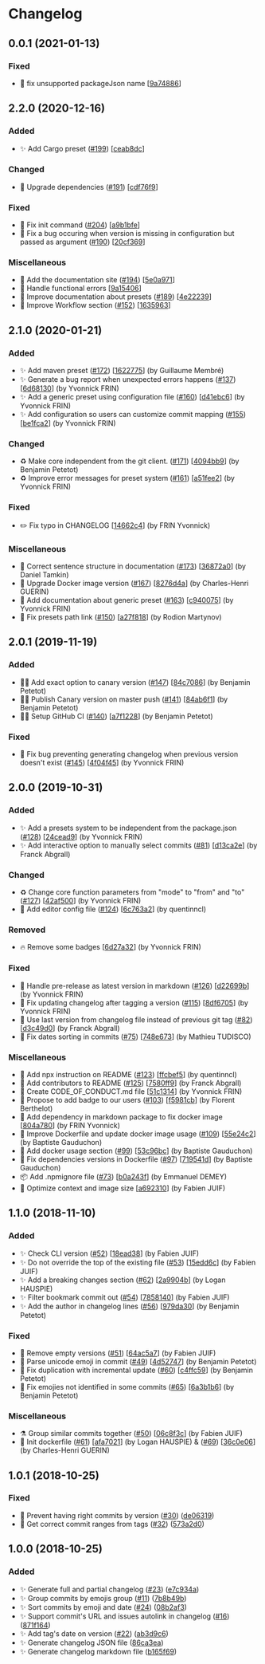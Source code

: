 # Changelog

<a name="0.0.1"></a>
## 0.0.1 (2021-01-13)

### Fixed

- 🐛 fix unsupported packageJson name [[9a74886](https://github.com/MarkLyck/gitmoji-changelog/commit/9a74886a037ef7c66aea11d7a2e9abc1117acab6)]


<a name="2.2.0"></a>
## 2.2.0 (2020-12-16)

### Added

- ✨ Add Cargo preset ([#199](https://github.com/frinyvonnick/gitmoji-changelog/issues/199)) [[ceab8dc](https://github.com/frinyvonnick/gitmoji-changelog/commit/ceab8dcd86b3fbb1c91134bfad844a16f6f0f609)]

### Changed

- 📌 Upgrade dependencies ([#191](https://github.com/frinyvonnick/gitmoji-changelog/issues/191)) [[cdf76f9](https://github.com/frinyvonnick/gitmoji-changelog/commit/cdf76f9a5f12a11703216de203f99a144436cfe9)]

### Fixed

- 🐛 Fix init command ([#204](https://github.com/frinyvonnick/gitmoji-changelog/issues/204)) [[a9b1bfe](https://github.com/frinyvonnick/gitmoji-changelog/commit/a9b1bfe1642218de7005c8e6870e8a5cad31a4aa)]
- 🐛 Fix a bug occuring when version is missing in configuration but passed as argument ([#190](https://github.com/frinyvonnick/gitmoji-changelog/issues/190)) [[20cf369](https://github.com/frinyvonnick/gitmoji-changelog/commit/20cf3690dd0acd0712f3068368c80ade1422cd5b)]

### Miscellaneous

- 📝 Add the documentation site ([#194](https://github.com/frinyvonnick/gitmoji-changelog/issues/194)) [[5e0a971](https://github.com/frinyvonnick/gitmoji-changelog/commit/5e0a971775a7c986b11c7ee4fe9404ac4a2472cd)]
- 🥅 Handle functional errors [[9a15406](https://github.com/frinyvonnick/gitmoji-changelog/commit/9a154061439a0e1e253e15b20ee5df6ae4b5388a)]
- 📝 Improve documentation about presets ([#189](https://github.com/frinyvonnick/gitmoji-changelog/issues/189)) [[4e22239](https://github.com/frinyvonnick/gitmoji-changelog/commit/4e22239bd96e4b60eb966297e2e67e2070b03ea0)]
- 📝 Improve Workflow section ([#152](https://github.com/frinyvonnick/gitmoji-changelog/issues/152)) [[1635963](https://github.com/frinyvonnick/gitmoji-changelog/commit/1635963b25fb6b611a563b918c5d78a5e11a3c16)]


<a name="2.1.0"></a>
## 2.1.0 (2020-01-21)

### Added

- ✨ Add maven preset ([#172](https://github.com/frinyvonnick/gitmoji-changelog/issues/172)) [[1622775](https://github.com/frinyvonnick/gitmoji-changelog/commit/16227751f3c3a60192d6c277434ec85ab2d13b4f)] (by Guillaume Membré)
- ✨ Generate a bug report when unexpected errors happens ([#137](https://github.com/frinyvonnick/gitmoji-changelog/issues/137)) [[6d68130](https://github.com/frinyvonnick/gitmoji-changelog/commit/6d6813032b735cb4832fd9020ee59527391e41b6)] (by Yvonnick FRIN)
- ✨ Add a generic preset using configuration file ([#160](https://github.com/frinyvonnick/gitmoji-changelog/issues/160)) [[d41ebc6](https://github.com/frinyvonnick/gitmoji-changelog/commit/d41ebc64bb2ce8b11b4ba4e2f11540a0c48b815f)] (by Yvonnick FRIN)
- ✨ Add configuration so users can customize commit mapping ([#155](https://github.com/frinyvonnick/gitmoji-changelog/issues/155)) [[be1fca2](https://github.com/frinyvonnick/gitmoji-changelog/commit/be1fca23df30c201956ca488c3bfa7b33a9c4381)] (by Yvonnick FRIN)

### Changed

- ♻️ Make core independent from the git client. ([#171](https://github.com/frinyvonnick/gitmoji-changelog/issues/171)) [[4094bb9](https://github.com/frinyvonnick/gitmoji-changelog/commit/4094bb9abe01a731b0c20e0dcd006c8e08a66dc6)] (by Benjamin Petetot)
- ♻️ Improve error messages for preset system ([#161](https://github.com/frinyvonnick/gitmoji-changelog/issues/161)) [[a51fee2](https://github.com/frinyvonnick/gitmoji-changelog/commit/a51fee25c633946b6aea9fe31f928e5e415a5171)] (by Yvonnick FRIN)

### Fixed

- ✏️ Fix typo in CHANGELOG [[14662c4](https://github.com/frinyvonnick/gitmoji-changelog/commit/14662c46cc5fb9ad14f9f7350d01a7c00c1e972c)] (by FRIN Yvonnick)

### Miscellaneous

- 📝 Correct sentence structure in documentation ([#173](https://github.com/frinyvonnick/gitmoji-changelog/issues/173)) [[36872a0](https://github.com/frinyvonnick/gitmoji-changelog/commit/36872a0fa8d02b264cab0d629869cb6538c126cb)] (by Daniel Tamkin)
- 🐳 Upgrade Docker image version ([#167](https://github.com/frinyvonnick/gitmoji-changelog/issues/167)) [[8276d4a](https://github.com/frinyvonnick/gitmoji-changelog/commit/8276d4a9f8c67b6597116ba3a6472d44cdb29508)] (by Charles-Henri GUERIN)
- 📝 Add documentation about generic preset ([#163](https://github.com/frinyvonnick/gitmoji-changelog/issues/163)) [[c940075](https://github.com/frinyvonnick/gitmoji-changelog/commit/c940075565d89c72c5d0114bc88e00133145f8be)] (by Yvonnick FRIN)
- 📝 Fix presets path link ([#150](https://github.com/frinyvonnick/gitmoji-changelog/issues/150)) [[a27f818](https://github.com/frinyvonnick/gitmoji-changelog/commit/a27f8180ddc8f2a8280eb8b72acc8999ff66250d)] (by Rodion Martynov)


<a name="2.0.1"></a>
## 2.0.1 (2019-11-19)

### Added

- 👷‍♂️ Add exact option to canary version ([#147](https://github.com/frinyvonnick/gitmoji-changelog/issues/147)) [[84c7086](https://github.com/frinyvonnick/gitmoji-changelog/commit/84c7086b94190d9259749262e997be8617e10345)] (by Benjamin Petetot)
- 👷‍♂️ Publish Canary version on master push ([#141](https://github.com/frinyvonnick/gitmoji-changelog/issues/141)) [[84ab6f1](https://github.com/frinyvonnick/gitmoji-changelog/commit/84ab6f17a40831ca780f3ce60420ac3268624918)] (by Benjamin Petetot)
- 👷‍♂️ Setup GitHub CI ([#140](https://github.com/frinyvonnick/gitmoji-changelog/issues/140)) [[a7f1228](https://github.com/frinyvonnick/gitmoji-changelog/commit/a7f1228ed313bbd507686e6cdcac5d9a5a8be46b)] (by Benjamin Petetot)

### Fixed

- 🐛 Fix bug preventing generating changelog when previous version doesn&#x27;t exist ([#145](https://github.com/frinyvonnick/gitmoji-changelog/issues/145)) [[4f04f45](https://github.com/frinyvonnick/gitmoji-changelog/commit/4f04f453af9c3fd82b388b082aa59b9a6f1d5374)] (by Yvonnick FRIN)

<a name="2.0.0"></a>
## 2.0.0 (2019-10-31)

### Added

- ✨ Add a presets system to be independent from the package.json ([#128](https://github.com/frinyvonnick/gitmoji-changelog/issues/128)) [[24cead9](https://github.com/frinyvonnick/gitmoji-changelog/commit/24cead964ef3e9c1b5b7df9d53bfe357298a9191)] (by Yvonnick FRIN)
- ✨ Add interactive option to manually select commits ([#81](https://github.com/frinyvonnick/gitmoji-changelog/issues/81)) [[d13ca2e](https://github.com/frinyvonnick/gitmoji-changelog/commit/d13ca2e1c77c3cd9694cde926442c303adb47fa3)] (by Franck Abgrall)

### Changed

- ♻️ Change core function parameters from &quot;mode&quot; to &quot;from&quot; and &quot;to&quot; ([#127](https://github.com/frinyvonnick/gitmoji-changelog/issues/127)) [[42af500](https://github.com/frinyvonnick/gitmoji-changelog/commit/42af500df1b9b9d738bf9d47674537b50dd90870)] (by Yvonnick FRIN)
- 🔧 Add editor config file ([#124](https://github.com/frinyvonnick/gitmoji-changelog/issues/124)) [[6c763a2](https://github.com/frinyvonnick/gitmoji-changelog/commit/6c763a2be93908232ffda7ca9d88499d38809c99)] (by quentinncl)

### Removed

- 🔥 Remove some badges [[6d27a32](https://github.com/frinyvonnick/gitmoji-changelog/commit/6d27a32b900a1d1462f39a92d09b5ab1407be25b)] (by Yvonnick FRIN)

### Fixed

- 🐛 Handle pre-release as latest version in markdown ([#126](https://github.com/frinyvonnick/gitmoji-changelog/issues/126)) [[d22699b](https://github.com/frinyvonnick/gitmoji-changelog/commit/d22699b6226cb03f634b22f65f0f825f980dc666)] (by Yvonnick FRIN)
- 🐛 Fix updating changelog after tagging a version ([#115](https://github.com/frinyvonnick/gitmoji-changelog/issues/115)) [[8df6705](https://github.com/frinyvonnick/gitmoji-changelog/commit/8df6705bc369bbec16cc2dc1ff08c0ae55c20da3)] (by Yvonnick FRIN)
- 🐛 Use last version from changelog file instead of previous git tag ([#82](https://github.com/frinyvonnick/gitmoji-changelog/issues/82)) [[d3c49d0](https://github.com/frinyvonnick/gitmoji-changelog/commit/d3c49d061cfbe2c271f9aa3739fae750dbf6327c)] (by Franck Abgrall)
- 🐛 Fix dates sorting in commits ([#75](https://github.com/frinyvonnick/gitmoji-changelog/issues/75)) [[748e673](https://github.com/frinyvonnick/gitmoji-changelog/commit/748e6732a18f8bc5c529db12a558c0ffb458c8a1)] (by Mathieu TUDISCO)

### Miscellaneous

- 📝 Add npx instruction on README ([#123](https://github.com/frinyvonnick/gitmoji-changelog/issues/123)) [[ffcbef5](https://github.com/frinyvonnick/gitmoji-changelog/commit/ffcbef55efd4558335f913d1c38411229a330a58)] (by quentinncl)
- 📝 Add contributors to README ([#125](https://github.com/frinyvonnick/gitmoji-changelog/issues/125)) [[7580ff9](https://github.com/frinyvonnick/gitmoji-changelog/commit/7580ff9c6598b92aa3375836ce0b568e8378c65f)] (by Franck Abgrall)
- 📝 Create CODE_OF_CONDUCT.md file [[51c1314](https://github.com/frinyvonnick/gitmoji-changelog/commit/51c1314fb0f6b2770bf2fdbdffc1912b8e06bbf7)] (by Yvonnick FRIN)
- 📝 Propose to add badge to our users ([#103](https://github.com/frinyvonnick/gitmoji-changelog/issues/103)) [[f5981cb](https://github.com/frinyvonnick/gitmoji-changelog/commit/f5981cbeb102c8b6d36427c64f5e4f31932a938a)] (by Florent Berthelot)
- 🐳 Add dependency in markdown package to fix docker image [[804a780](https://github.com/frinyvonnick/gitmoji-changelog/commit/804a780a957e2ae6364001331cd8ed818a9580a1)] (by FRIN Yvonnick)
- 🐳 Improve Dockerfile and update docker image usage ([#109](https://github.com/frinyvonnick/gitmoji-changelog/issues/109)) [[55e24c2](https://github.com/frinyvonnick/gitmoji-changelog/commit/55e24c2bf8ae3ad2fd238b8480862498aa1a134e)] (by Baptiste Gauduchon)
- 📝 Add docker usage section ([#99](https://github.com/frinyvonnick/gitmoji-changelog/issues/99)) [[53c96bc](https://github.com/frinyvonnick/gitmoji-changelog/commit/53c96bcd8c66f7a05e38739a1bde82585a3fee86)] (by Baptiste Gauduchon)
- 🐳 Fix dependencies versions in Dockerfile ([#97](https://github.com/frinyvonnick/gitmoji-changelog/issues/97)) [[719541d](https://github.com/frinyvonnick/gitmoji-changelog/commit/719541dd414b62bba59178259a0830626ec70b2e)] (by Baptiste Gauduchon)
- 📦 Add .npmignore file ([#73](https://github.com/frinyvonnick/gitmoji-changelog/issues/73)) [[b0a243f](https://github.com/frinyvonnick/gitmoji-changelog/commit/b0a243ffbfe5a84de4a8173f4aa79f19acc32b95)] (by Emmanuel DEMEY)
- 🐳 Optimize context and image size [[a692310](https://github.com/frinyvonnick/gitmoji-changelog/commit/a692310da45654da5485622a189cc0e350684d0c)] (by Fabien JUIF)

<a name="1.1.0"></a>
## 1.1.0 (2018-11-10)

### Added

- ✨ Check CLI version ([#52](https://github.com/frinyvonnick/gitmoji-changelog/issues/52)) [[18ead38](https://github.com/frinyvonnick/gitmoji-changelog/commit/18ead387032beda06f8097fbc3e8ad65d7268d42)] (by Fabien JUIF)
- ✨ Do not override the top of the existing file ([#53](https://github.com/frinyvonnick/gitmoji-changelog/issues/53)) [[15edd6c](https://github.com/frinyvonnick/gitmoji-changelog/commit/15edd6cd49f672861e9b8195798d23746a39a7c1)] (by Fabien JUIF)
- ✨ Add a breaking changes section ([#62](https://github.com/frinyvonnick/gitmoji-changelog/issues/62)) [[2a9904b](https://github.com/frinyvonnick/gitmoji-changelog/commit/2a9904b26843bb6721e2984049eb75d0914d4104)] (by Logan HAUSPIE)
- ✨ Filter bookmark commit out ([#54](https://github.com/frinyvonnick/gitmoji-changelog/issues/54)) [[7858140](https://github.com/frinyvonnick/gitmoji-changelog/commit/78581402cde9f6ce4c3de6f558629a08941e9d0a)] (by Fabien JUIF)
- ✨ Add the author in changelog lines ([#56](https://github.com/frinyvonnick/gitmoji-changelog/issues/56)) [[979da30](https://github.com/frinyvonnick/gitmoji-changelog/commit/979da30f5e52385b99bd4a58e1a946793bd1196d)] (by Benjamin Petetot)

### Fixed

- 🐛 Remove empty versions ([#51](https://github.com/frinyvonnick/gitmoji-changelog/issues/51)) [[64ac5a7](https://github.com/frinyvonnick/gitmoji-changelog/commit/64ac5a72fe78877625a8b3cb77183a227a5fb881)] (by Fabien JUIF)
- 🐛 Parse unicode emoji in commit ([#49](https://github.com/frinyvonnick/gitmoji-changelog/issues/49)) [[4d52747](https://github.com/frinyvonnick/gitmoji-changelog/commit/4d52747a585e46f118d39b4b1df199b41888b9c2)] (by Benjamin Petetot)
- 🐛 Fix duplication with incremental update ([#60](https://github.com/frinyvonnick/gitmoji-changelog/issues/60)) [[c4ffc59](https://github.com/frinyvonnick/gitmoji-changelog/commit/c4ffc59c708452a5b9ed0d86f88031442ec44b82)] (by Benjamin Petetot)
- 🐛 Fix emojies not identified in some commits ([#65](https://github.com/frinyvonnick/gitmoji-changelog/issues/65)) [[6a3b1b6](https://github.com/frinyvonnick/gitmoji-changelog/commit/6a3b1b642cb05c376079f4ad4a00a92445808722)] (by Benjamin Petetot)

### Miscellaneous

- ⚗ Group similar commits together ([#50](https://github.com/frinyvonnick/gitmoji-changelog/issues/50)) [[06c8f3c](https://github.com/frinyvonnick/gitmoji-changelog/commit/06c8f3c5d9a28bbf2606cbe54b96f8932110fb10)] (by Fabien JUIF)
- 🐳 Init dockerfile ([#61](https://github.com/frinyvonnick/gitmoji-changelog/issues/61)) [[afa7021](https://github.com/frinyvonnick/gitmoji-changelog/commit/afa70219878d39623f8337d479547a2cbadc4c4b)] (by Logan HAUSPIE) & ([#69](https://github.com/frinyvonnick/gitmoji-changelog/issues/69)) [[36c0e06](https://github.com/frinyvonnick/gitmoji-changelog/commit/36c0e061429e93b5ba6cb898f15ea874e4a60e67)] (by Charles-Henri GUERIN)


<a name="1.0.1"></a>
## 1.0.1 (2018-10-25)

### Fixed

- 🐛 Prevent having right commits by version ([#30](https://github.com/frinyvonnick/gitmoji-changelog/issues/30)) ([de06319](https://github.com/frinyvonnick/gitmoji-changelog/commit/de063192baefebad16e05ce79061d815888a442f))
- 🐛 Get correct commit ranges from tags ([#32](https://github.com/frinyvonnick/gitmoji-changelog/issues/32)) ([573a2d0](https://github.com/frinyvonnick/gitmoji-changelog/commit/573a2d0b583b426d358c388af0ba1dc48a4e0ddf))


<a name="1.0.0"></a>
## 1.0.0 (2018-10-25)

### Added

- ✨ Generate full and partial changelog ([#23](https://github.com/frinyvonnick/gitmoji-changelog/issues/23)) ([e7c934a](https://github.com/frinyvonnick/gitmoji-changelog/commit/e7c934a1372344935ddd3739e32a9732d48dc0b8))
- ✨ Group commits by emojis group ([#11](https://github.com/frinyvonnick/gitmoji-changelog/issues/11)) ([7b8b49b](https://github.com/frinyvonnick/gitmoji-changelog/commit/7b8b49b366d3d51f0cc75f4ffb67efcd633cca16))
- ✨ Sort commits by emoji and date ([#24](https://github.com/frinyvonnick/gitmoji-changelog/issues/24)) ([08b2af3](https://github.com/frinyvonnick/gitmoji-changelog/commit/08b2af3241a13f6ebae9c24a3a51ef10b60f2879))
- ✨ Support commit&#x27;s URL and issues autolink in changelog ([#16](https://github.com/frinyvonnick/gitmoji-changelog/issues/16)) ([871f164](https://github.com/frinyvonnick/gitmoji-changelog/commit/871f16499acee400863a94976e2520a4bdbc6cea))
- ✨ Add tag&#x27;s date on version ([#22](https://github.com/frinyvonnick/gitmoji-changelog/issues/22)) ([ab3d9c6](https://github.com/frinyvonnick/gitmoji-changelog/commit/ab3d9c600e307dd0db16bc7abcbdf8a8a2c83ff5))
- ✨ Generate changelog JSON file ([86ca3ea](https://github.com/frinyvonnick/gitmoji-changelog/commit/86ca3eaefb18fd9c9b6bb4256ed2f6fa711aef59))
- ✨ Generate changelog markdown file ([b165f69](https://github.com/frinyvonnick/gitmoji-changelog/commit/b165f695f4c1a49ff16a5f03918545bfb36cf367))

